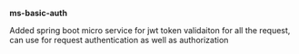 **ms-basic-auth**

Added spring boot micro service for jwt token validaiton for all the request, can use for request authentication as well as authorization
